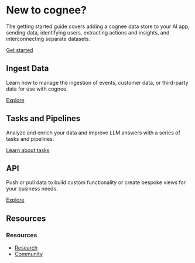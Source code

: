 # New to cognee?

The getting started guide covers adding a cognee data store to your AI app, sending data, identifying users, extracting actions and insights, and interconnecting separate datasets.

[Get started](quickstart.md)

## Ingest Data

Learn how to manage the ingestion of events, customer data, or third-party data for use with cognee.

[Explore](data_ingestion.md)

## Tasks and Pipelines

Analyze and enrich your data and improve LLM answers with a series of tasks and pipelines.

[Learn about tasks](templates.md)

## API

Push or pull data to build custom functionality or create bespoke views for your business needs.

[Explore](api_reference.md)

## Resources

### Resources

- [Research](research.md)
- [Community](#)


